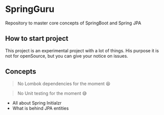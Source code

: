 # SpringGuru
Repository to master core concepts of SpringBoot and Spring JPA

## How to start project
 This project is an experimental project with a lot of things. His purpose it is not for openSource,
 but you can give your notice on issues.
 
## Concepts

> No Lombok dependencies for the moment 😆 

> No Unit testing for the moment 😅

* All about Spring Initialzr
* What is behind JPA entities


